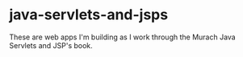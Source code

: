 # java-servlets-and-jsps

These are web apps I'm building as I work through the Murach Java Servlets and JSP's book.
